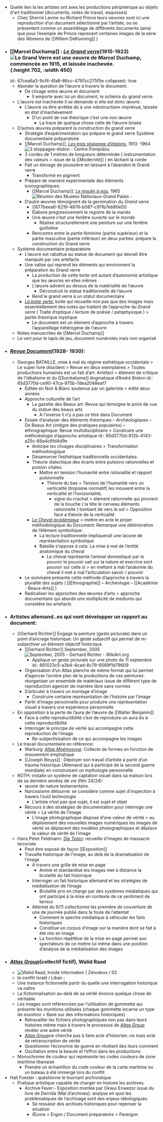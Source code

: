 - Quelle lien la les artistes ont aves les productions périphérique au objets d'art traditionnel (documents, notes de travail, esquisses)
	- Chez Sherrie Levine ou Richard Prince leurs oeuvres sont ici une reproduction d’un document sélectionné par l’artiste, ou se
	  présentent comme un assemblage de différents documents (ainsi que pour l’exemple de Prince reprenant certaines images de la série des *Womens* de [[Willem DeKooning]] )
- ### [[Marcel Duchamp]] : [*Le Grand verre*](https://www.google.com/url?sa=i&url=https%3A%2F%2F321histoire.wordpress.com%2F2013%2F05%2F12%2Fle-grand-verre%2F&psig=AOvVaw0x38L-Nr7jRPrhRDqsZ4B2&ust=1681891673683000&source=images&cd=vfe&ved=0CBEQjRxqFwoTCJjLlPD8sv4CFQAAAAAdAAAAABAE)(1915-1923) ![Le Grand Verre est une oeuvre de Marcel Duchamp, commencée en 1915, et laissée inachevée.](https://321histoire.files.wordpress.com/2013/05/duchamp_largeglass.jpg?w=490&h=756){:height 702, :width 450}
  id:: 67cea6a3-9cf4-4fa8-86cc-4797cc275f5e
  collapsed:: true
	- Aborder la question de l’œuvre à travers le document:
		- De clivage entre œuvre et document
			- Il emporte avec lui un document, le schéma du grand verre:
	- L’œuvre est inachevée il se demande si elle est donc œuvre.
		- L’œuvre va être arrêtée dû à une «destruction» imprévue, laissée en état d’inachèvement
			- D’un point de vue théorique c’est une non œuvre
				- La trace de quelque chose celle de l’œuvre brisée
	- D’autres œuvres préparent la construction du grand verre
		- Stratégie d’expérimentation qui prépare le grand verre Système documentaire préparatoire
		- [[Marcel Duchamp]], [*Les trois stoppage d’étalons*](https://www.centrepompidou.fr/fr/ressources/oeuvre/crb5LdB), 1913 -1964 ![3 stoppages-étalon - Centre Pompidou](https://www.centrepompidou.fr/media/picture/70/bd/70bd53265b8b553704c2a57d570df0c9/thumb_large.jpg)
		- 3 cordes de 1 mètres de longueurs déterminée ( instrumentation des valeurs > issue de la [[Modernité]] ) en lâchant la corde
		- Fait un élevage de poussière en laissant à l’abandon le Grand verre
			- Transformé en pigment
		- Prépare de manière expérimentale des éléments iconographiques:
			- [[Marcel Duchamp]]: [*Le moulin à eau*](https://www.artnet.fr/artistes/marcel-duchamp/le-moulin-%C3%A0-eau-IiW54s02ho_mbY8dcSkbPg2), 1965 ![Réunion des Musées Nationaux-Grand Palais -](https://www.photo.rmn.fr/CorexDoc/RMN/Media/TR1/71PTBI/15-596814.jpg)
		- D’autre œuvres témoignent de la germination du *Grand verre*
			- ((677beea6-6219-4876-b087-c911b7eb80e5))
			- Élabore progressivement le registre de la mariés
			- Une œuvre c’est une fenêtre ouverte sur le monde
				- Réalise structurellement une peinture sur une fenêtre guillotine
			- Rencontre entre la partie féminine (partie supérieur) et la partie masculine (partie inférieur) en deux parties: prépare la construction du Grand verre
	- Système documentaire préparatoire
		- L’œuvre est rabattue au statue de document qui devrait être manipulé par ces artefacts
		- Une valise qui reprend les éléments qui environnent la préparation du Grand verre
			- La production de cette boite ont autant d’autonomie artistique que les œuvres en elles mêmes
			- L’œuvre advient au dessus de la matérialité de l’œuvre
				- Déconstruit le statue traditionnelle de l’œuvre
			- Rend le grand verre à un statut documentaire
		- [*La boite verte:*](https://www.museoreinasofia.es/en/collection/artwork/boite-verte-mariee-mise-nu-par-ses-celibataires-meme-green-box-bride-stripped) boite qui recueille non pas que des images mais essentiellement des notes qui traitent de l’approche du *Grand verre* ( Traité d’optique / lecture de poésie / pataphysique ) > partie théorique mystique
			- Le document est un élément d’approche à travers l’appareillage hétérogène de l’œuvre
	- Notes manuscrites de [[Marcel Duchamp]]
	- Le vert pour le tapis de jeu, document numérotés mais non organisé
- ### [*Revue Document*](https://www.google.com/url?sa=i&url=https%3A%2F%2Fgallica.bnf.fr%2Fark%3A%2F12148%2Fbpt6k32951f&psig=AOvVaw0vTbVnbWPb_9fHFg4263gn&ust=1681891804742000&source=images&cd=vfe&ved=0CBEQjRxqFwoTCOj4yq79sv4CFQAAAAAdAAAAABAI)(1928- 1930):
	- Georges BATAILLE, mise à mal du régime esthétique occidentale > Le super livre dissident > Revue en deux exemplaires > Toutes productions humaines est un fait d’art: Artefact > élément de critique de l’idéalisme et du [[Surréalisme]] dogmatique d’André Breton
	  id:: 65d3770d-ce90-47ca-975b-7dea2048eaf7
		- Éditée en Noir & Blanc soutenue par un galeriste > édité deux années
		- Approche culturelle de l’art
			- La gazette des Beaux art: Revue qui témoigne le point de vue du statue des beaux arts
				- A l’inverse il n’y a pas ce titre dans Document
		- Essaie d’analyser des éléments théoriques – Archéologiques – De Beaux Art (intègre des pratiques populaires) –  ethnographique: Revue multidisciplinaire > Construire une méthodologie d’approche artistique
		  id:: 65d3770d-812b-4143-a25c-69a4c6fd4d9e
			- Anticipe les clivages disciplinaires > Transformation méthodologique
			- Désamorcer l’esthétique traditionnelle occidentales:
			- Théorie dialectique des écarts entre pulsions rationnelles et pulsion vitales:
				- Mettre en tension l’humanité entre rationalité et rapport pulsionnelle
					- Théorie du bas > Tension de l’humanité vers un verticalité (tropisme normatif) les mouvent entre la verticalité et l’horizontalité;
						- signe du crachat > élément rationnelle qui provient de la bouche ( la tête le cerveau éléments rationnelle ) tombant de vers le sol > Opposition face a théorie de la verticalité
			- [*Le Cheval académique*](https://semio4evah.home.blog/2019/04/30/chapitre-4-documents/) > mettre en acte le projet méthodologique du Document: Remarque une détérioration de l’élément symbolique:
				- La lecture traditionnelle impliquerait une lacune de représentation symbolique
				- Bataille s’oppose à cela: La mise à mal de l’entité anatomique du cheval
					- Le cheval représente l’animal domestiqué par le pouvoir le pouvoir sait sur la nature et exercice sont pouvoir sur celle si > en mettant à mal l’anatomie du cheval il met à mal l’articulation savoir / pouvoir
		- Le sommaire présente cette méthode d’approche à travers la pluralité des sujets ( [[Ethnographie]]  – Archéologie – [[Académie - Beaux-Arts]] )
		- Radicaliser les approches des œuvres d’arts  > approche documentaire qui aborde une multiplicité de mediums qui considère les artefacts
- ### Artistes allemand..es qui vont développer un rapport au document:
	- [[Gerhard Richter]] Engage la peinture (geste picturale) dans un point d’ancrage historique: Un geste subjectif qui permet de re-subjectiver un élément objectif historique
		- [[Gerhard Richter]] September, 2005 ![September, 2005 - Gerhard Richter - WikiArt.org](https://uploads4.wikiart.org/00283/images/gerhard-richter/september-2005.jpg!Blog.jpg)
			- Applique un geste picturale sur une photo du 11 septembre
			  id:: 661023c5-a3b4-4cad-8c79-6569f1d79609
		- Organisation d’un Atlas planche de même format qui lui permet d’agencer l’arrière plan de la productions de ces peintures: réorganiser un ensemble de matériaux issue de différent type de reproduction agencer de manière libre sans normes
		- S’articuler à travers un montage d’image
			- Construire certaine représentation de l’histoire par l’image
		- Partir d’image personnelle pour produire une représentation visuel à travers une expérience personnelle
	- En opposition à la perte de l’aura de l’œuvre de [[Walter Benjamin]]
		- Face à cette reproductibilité c’est de reproduire un aura du à cette reproductibilité
		- Interroger le principe de vérité qui accompagne cette reproduction de l’image
			- Re-subjectivisation de ce qui accompagne les images
	- Le travail documentaire en référence:
		- Warburg: [*Atlas Mnémosyne*](http://indexgrafik.fr/atlas-mnemosyne-aby-warburg/): Collecte de formes en fonction de mouvement emphatique
		- [[Joseph Beuys]] : Déployer son travail d’artiste à partir d’un trauma historique (Allemand qui à participé de la second guerre mondiale) en construisant un mythologie personnelle
	- ROTH: installe un système de captation visuel dans sa maison lors de sa dernière années de vie (film 24/24):
		- œuvre de nature testamentaire.
		- Narcissisme détourné: se considère comme sujet d’inspection à travers l’outil technologie
			- L’artiste n’est pas que sujet, il est sujet et objet
		- Recours à des stratégies de documentation pour interroge une vérité > La vérité de l’image
			- L’image photographique dispose d’une valeur de vérité > au déploiement des nouvelles images numériques les images de vérité se déplacent des modèles photographiques et déplace la valeur de vérité de l’image
	- Hans Peter Feldmann: [*Die Toten*](https://www.google.com/url?sa=i&url=https%3A%2F%2Fwww.amazon.fr%2FDie-Toten-1967-1993-Peter-Feldman%2Fdp%2F3933485010&psig=AOvVaw3xm74lsUb-un7u-I_sY21P&ust=1682501047558000&source=images&cd=vfe&ved=0CBEQjRxqFwoTCODo0fvaxP4CFQAAAAAdAAAAABAE): recueille d’images de massacre terroriste
		- Peut être exposé de façon [[Exposition]]
		- Travaille historique de l’image, au delà de la dramatisation de l’image
			- A travers une grille de mise en page
				- Animé et standardisé les images met à distance la brutalité du fait historique
			- Interroger un fait historique allemand et les stratégies de médiatisation de l’image
				- Brutalité pris en charge par des systèmes médiatiques qui ont participé à la mise en contexte de ce sentiment de terreur
			- Attentat du 9/11 collectionne les première de couverture de une de journée publié dans la foule de l’attentat
				- Comment le spectre médiatique à véhiculer les faits historiques
				- Constitue un corpus d’image sur la manière dont se fait à été mis en image
				- La fonction répétitive de la mise en page permet aux spectateurs de ce mettre lui même dans une position d’analyse de la médiatisation des images
- ### [*Atlas Group*](https://www.theatlasgroup1989.org/)(collectif fictif), Walid Raad
	- ![Walid Raad, Inside Information | Zérodeux / 02](https://www.zerodeux.fr/wp-content/uploads/2014/10/atlasGroup_the_weather_helped-USA_Switzerland.jpg)
	- le conflit Israël / Liban :
	- Une instance fictionnelle partir du quelle une interrogation historique va naître
	- La fictionnalisation au-delà de sa vérité énonce quelque chose de véritable
	- Les images sont référencées par l’utilisation de gommette qui présente les munitions utilisées (chaque gommette incarne un type de munition > Basé sur des informations historiques)
		- Retravailler les fichiers photographiques non pas dans leurs histoires même mais à travers le processus de [*Altas Group*](https://www.theatlasgroup1989.org/) révéler une autre vérité
		- [*Altas Group*](https://www.theatlasgroup1989.org/)ne cherche pas à faire acte d’historien..ne mais acte de retranscription de vérité
		- Questionner l’économie de guerre en révélant des leurs comment
		- Oscillation entre la beauté et l’effroi dans les productions
	- Monochrome de couleur qui représente les codes couleurs de zone maritime libanaise
		- Prendre un échantillon du code couleur de la carte maritime ou un bateau à été immergé lors du conflit
- Hall Foester : questionne le tournant archivistique
	- Pratique artistique capable de charger en histoire les archives
		- Archive Fever:- Exposition montée par Okwui Enwezor issue du livre de Derrida (Mal d’archives): analyse en quoi les problématiques de l’archivage sont des enjeux idéologiques:
			- Se ressaisir des archives historiques pour repenser la situation
			- Œuvre > Ergon  / Document préparatoire > Parergon